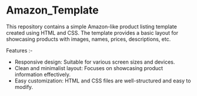 # Amazon_Template

This repository contains a simple Amazon-like product listing template created using HTML and CSS.
The template provides a basic layout for showcasing products with images, names, prices, descriptions, etc. 

Features :-
- Responsive design: Suitable for various screen sizes and devices.
- Clean and minimalist layout: Focuses on showcasing product information effectively.
- Easy customization: HTML and CSS files are well-structured and easy to modify.
